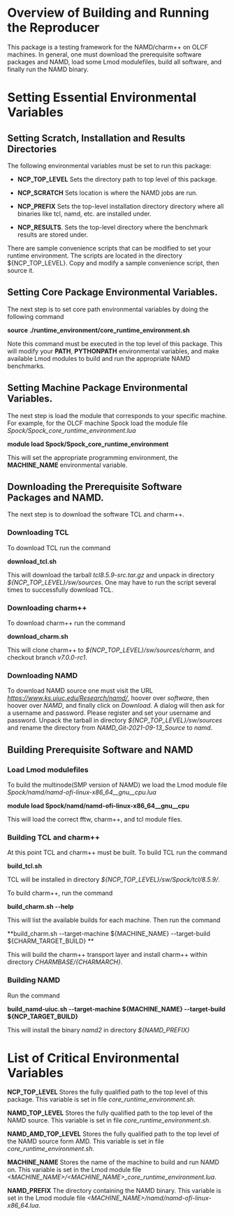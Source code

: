 # Overview of Building and Running the Reproducer
This package is a testing framework for the NAMD/charm++ on OLCF machines. 
In general, one must download the
prerequisite software packages and NAMD, load some Lmod modulefiles, build all
software, and finally run the NAMD binary.

# Setting Essential Environmental Variables

## Setting Scratch, Installation and Results Directories

The following environmental variables must be set to run this package:

- **NCP\_TOP\_LEVEL** Sets the directory path to top level of this package.

- **NCP\_SCRATCH** Sets location is where the NAMD jobs are run.

- **NCP\_PREFIX** Sets the top-level installation directory directory where all
  binaries like tcl, namd, etc. are installed under.

- **NCP\_RESULTS**.  Sets the top-level directory where the benchmark results
  are stored under.

There are sample convenience scripts that can be modified to set your runtime
environment. The scripts are located in the directory ${NCP\_TOP\_LEVEL}. Copy
and modify a sample convenience script, then source it.


## Setting Core Package Environmental Variables.
The next step is to set core path environmental variables by
doing the following command<br>

**source ./runtime\_environment/core\_runtime\_environment.sh**<br>

Note this command must be executed in the top level of this package. This will
modify your **PATH**, **PYTHONPATH**
environmental variables, and make available Lmod modules to build and run the
appropriate NAMD benchmarks.<br>

## Setting Machine Package Environmental Variables.

The next step is load the module that corresponds to your specific machine. For
example, for the OLCF machine Spock load the module file
*Spock/Spock\_core\_runtime\_environment.lua*

**module load Spock/Spock\_core\_runtime\_environment**<br>

This will set the appropriate programming environment, the **MACHINE\_NAME** environmental
variable.<br>

## Downloading the Prerequisite Software Packages and NAMD.

The next step is to download the software TCL and charm++.<br>

### Downloading TCL

To download TCL run the command<br>

**download\_tcl.sh**<br>

This will download the tarball *tcl8.5.9-src.tar.gz* and unpack in directory
*${NCP_TOP_LEVEL}/sw/sources*. One may have to run the script several
times to successfully download TCL.<br>

### Downloading charm++

To download charm++ run the command<br>

**download_charm.sh**<br>

This will clone charm++ to *${NCP_TOP_LEVEL}/sw/sources/charm*, and checkout
branch *v7.0.0-rc1*.<br>

### Downloading NAMD
To download NAMD source one must visit the URL
*https://www.ks.uiuc.edu/Research/namd/*, hoover over *software*, then hoover
over *NAMD*, and finally click on *Download*. A dialog will then ask for a
username and password. Please register and set your username and password.
Unpack the tarball in directory *${NCP_TOP_LEVEL}/sw/sources* and rename the
directory from *NAMD\_Git-2021-09-13\_Source* to *namd*.

## Building Prerequisite Software and NAMD

### Load Lmod modulefiles
To build the multinode(SMP version of NAMD) we load the Lmod module file 
*Spock/namd/namd-ofi-linux-x86\_64\_\_gnu\_\_cpu.lua*<br>

**module load Spock/namd/namd-ofi-linux-x86_64\_\_gnu\_\_cpu**<br>

This will load the correct fftw, charm++, and tcl module files.<br>

### Building TCL and charm++

At this point TCL and charm++ must be built. To build TCL run the command<br>

**build_tcl.sh**<br>

TCL will be installed in directory *${NCP_TOP_LEVEL}/sw/Spock/tcl/8.5.9/*.<br>

To build charm++, run the command<br> 

**build_charm.sh --help**<br>

This will list the available builds for each machine. Then run the command

**build_charm.sh --target-machine ${MACHINE\_NAME} --target-build ${CHARM\_TARGET\_BUILD} **<br>

This will build the charm++ transport layer and install charm++ within
directory *${CHARMBASE}/${CHARMARCH}*.<br>

### Building NAMD

Run the command<br> 

**build\_namd-uiuc.sh --target-machine ${MACHINE\_NAME} --target-build ${NCP\_TARGET\_BUILD}**<br>

This will install the binary *namd2* in directory *${NAMD\_PREFIX}*

# List of Critical Environmental Variables

**NCP_TOP_LEVEL** Stores the fully qualified path to the
top level of this package. This variable is set in file *core\_runtime\_environment.sh*.
<br>

**NAMD_TOP_LEVEL** Stores the fully qualified path to the top level
of the NAMD source. This variable is set in file *core\_runtime\_environment.sh*.
<br>

**NAMD_AMD_TOP_LEVEL** Stores the fully qualified path to the top level
of the NAMD source form AMD. This variable is set in file *core\_runtime\_environment.sh*.
<br>

**MACHINE_NAME** Stores the name of the machine to build and run NAMD on. This variable
is set in the Lmod module file *&lt;MACHINE_NAME&gt;/&lt;MACHINE_NAME&gt;\_core\_runtime\_environment.lua*.

**NAMD_PREFIX** The directory containing the NAMD binary. This variable
is set in the Lmod module file *&lt;MACHINE_NAME&gt;/namd/namd-ofi-linux-x86_64.lua*.

